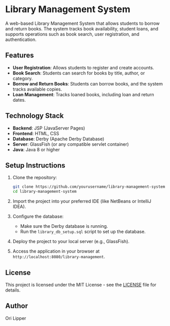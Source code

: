 # Library Management System

A web-based Library Management System that allows students to borrow and return books. The system tracks book availability, student loans, and supports operations such as book search, user registration, and authentication.

## Features

- **User Registration**: Allows students to register and create accounts.
- **Book Search**: Students can search for books by title, author, or category.
- **Borrow and Return Books**: Students can borrow books, and the system tracks available copies.
- **Loan Management**: Tracks loaned books, including loan and return dates.

## Technology Stack

- **Backend**: JSP (JavaServer Pages)
- **Frontend**: HTML, CSS
- **Database**: Derby (Apache Derby Database)
- **Server**: GlassFish (or any compatible servlet container)
- **Java**: Java 8 or higher

## Setup Instructions

1. Clone the repository:
   ```bash
   git clone https://github.com/yourusername/library-management-system.git
   cd library-management-system
   ```

2. Import the project into your preferred IDE (like NetBeans or IntelliJ IDEA).

3. Configure the database:
   - Make sure the Derby database is running.
   - Run the `library_db_setup.sql` script to set up the database.

4. Deploy the project to your local server (e.g., GlassFish).

5. Access the application in your browser at `http://localhost:8080/library-management`.

## License

This project is licensed under the MIT License - see the [LICENSE](LICENSE) file for details.

## Author

Ori Lipper
